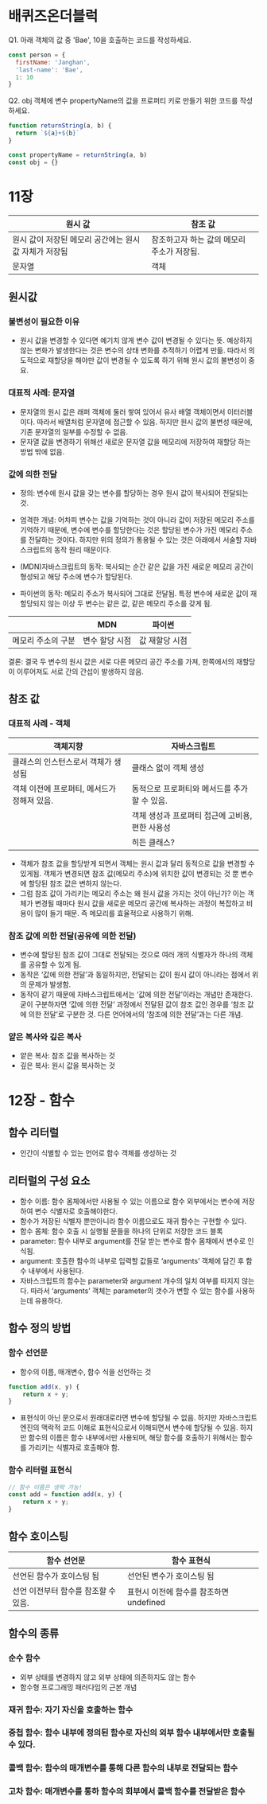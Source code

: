 # 배퀴즈온더블럭

Q1. 아래 객체의 값 중 'Bae', 10을 호출하는 코드를 작성하세요.
```jsx
const person = {
  firstName: 'Janghan',
  'last-name': 'Bae',
  1: 10
}
```

Q2. obj 객체에 변수 propertyName의 값을 프로퍼티 키로 만들기 위한 코드를 작성하세요.
``` jsx
function returnString(a, b) {
  return `${a}+${b}`
}

const propertyName = returnString(a, b)
const obj = {}
```


# 11장

| 원시 값 | 참조 값 |
| --- | --- |
| 원시 값이 저장된 메모리 공간에는 원시 값 자체가 저장됨 | 참조하고자 하는 값의 메모리 주소가 저장됨. |
| 문자열 | 객체 |


## 원시값

### 불변성이 필요한 이유

- 원시 값을 변경할 수 있다면 예기치 않게 변수 값이 변경될 수 있다는 뜻.
  예상하지 않는 변화가 발생한다는 것은 변수의 상태 변화를 추적하기 어렵게 만듦.
  따라서 의도적으로 재할당을 해야만 값이 변경될 수 있도록 하기 위해 원시 값의 불변성이 중요.

### 대표적 사례: 문자열

- 문자열의 원시 값은 래퍼 객체에 둘러 쌓여 있어서 유사 배열 객체이면서 이터러블이다. 따라서 배열처럼 문자열에 접근할 수 있음. 하지만 원시 값의 불변성 때문에, 기존 문자열의 일부를 수정할 수 없음. 
- 문자열 값을 변경하기 위해선 새로운 문자열 값을 메모리에 저장하여 재할당 하는 방법 밖에 없음.

### 값에 의한 전달

- 정의: 변수에 원시 값을 갖는 변수를 할당하는 경우 원시 값이 복사되어 전달되는 것.
- 엄격한 개념: 어차피 변수는 값을 기억하는 것이 아니라 값이 저장된 메모리 주소를 기억하기 때문에, 변수에 변수를 할당한다는 것은 할당된 변수가 가진 메모리 주소를 전달하는 것이다. 하지만 위의 정의가 통용될 수 있는 것은 아래에서 서술할 자바스크립트의 동작 원리 때문이다.

- (MDN)자바스크립트의 동작: 복사되는 순간 같은 값을 가진 새로운 메모리 공간이 형성되고 해당 주소에 변수가 할당된다.
- 파이썬의 동작: 메모리 주소가 복사되어 그대로 전달됨. 특정 변수에 새로운 값이 재할당되지 않는 이상 두 변수는 같은 값, 같은 메모리 주소를 갖게 됨.

|  | MDN | 파이썬 |
| --- | --- | --- |
| 메모리 주소의 구분 | 변수 할당 시점 | 값 재할당 시점 |

결론: 결국 두 변수의 원시 값은 서로 다른 메모리 공간 주소를 가져, 한쪽에서의 재할당이 이루어져도 서로 간의 간섭이 발생하지 않음.

## 참조 값

### 대표적 사례 - 객체

| 객체지향 | 자바스크립트 |
| --- | --- |
| 클래스의 인스턴스로서 객체가 생성됨 | 클래스 없이 객체 생성 |
| 객체 이전에 프로퍼티, 메서드가 정해져 있음. | 동적으로 프로퍼티와 메서드를 추가할 수 있음. |
|  | 객체 생성과 프로퍼티 접근에 고비용, 편한 사용성 |
|  | 히든 클래스? |

- 객체가 참조 값을 할당받게 되면서 객체는 원시 값과 달리 동적으로 값을 변경할 수 있게됨. 객체가 변경되면 참조 값(메모리 주소)에 위치한 값이 변경되는 것 뿐 변수에 할당된 참조 값은 변하지 않는다.
- 그럼 참조 값이 가리키는 메모리 주소는 왜 원시 값을 가지는 것이 아닌가? 이는 객체가 변경될 때마다 원시 값을 새로운 메모리 공간에 복사하는 과정이 복잡하고 비용이 많이 들기 때문. 즉 메모리를 효율적으로 사용하기 위해. 


### 참조 값에 의한 전달(공유에 의한 전달)

- 변수에 할당된 참조 값이 그대로 전달되는 것으로 여러 개의 식별자가 하나의 객체를 공유할 수 있게 됨. 
- 동작은 ‘값에 의한 전달’과 동일하지만, 전달되는 값이 원시 값이 아니라는 점에서 위의 문제가 발생함. 
- 동작이 같기 때문에 자바스크립트에서는 ‘값에 의한 전달’이라는 개념만 존재한다. 굳이 구분하자면 ‘값에 의한 전달’ 과정에서 전달된 값이 참조 값인 경우를 ‘참조 값에 의한 전달’로 구분한 것. 다른 언어에서의 ‘참조에 의한 전달’과는 다른 개념.

### 얕은 복사와 깊은 복사 

- 얕은 복사: 참조 값을 복사하는 것
- 깊은 복사: 원시 값을 복사하는 것


# 12장 - 함수

## 함수 리터럴

- 인간이 식별할 수 있는 언어로 함수 객체를 생성하는 것

## 리터럴의 구성 요소

- 함수 이름: 함수 몸체에서만 사용될 수 있는 이름으로 함수 외부에서는 변수에 저장하여 변수 식별자로 호출해야한다.
- 함수가 저장된 식별자 뿐만아니라 함수 이름으로도 재귀 함수는 구현할 수 있다.
- 함수 몸체: 함수 호출 시 실행될 문들을 하나의 단위로 저장한 코드 블록
- parameter: 함수 내부로 argument를 전달 받는 변수로 함수 몸채에서 변수로 인식됨.
- argument: 호출한 함수의 내부로 입력할 값들로 ‘arguments’ 객체에 담긴 후 함수 내부에서 사용된다.
- 자바스크립트의 함수는 parameter와 argument 개수의 일치 여부를 따지지 않는다. 따라서 ‘arguments’ 객체는 parameter의 갯수가 변할 수 있는 함수를 사용하는데 유용하다.

## 함수 정의 방법

### 함수 선언문

- 함수의 이름, 매개변수, 함수 식을 선언하는 것

```jsx
function add(x, y) {
	return x + y;
}
```

- 표현식이 아닌 문으로서 원래대로라면 변수에 할당될 수 없음. 하지만 자바스크립트 엔진의 맥락적 코드 이해로 표현식으로서 이해되면서 변수에 할당될 수 있음. 하지만 함수의 이름은 함수 내부에서만 사용되며, 해당 함수를 호출하기 위해서는 함수를 가리키는 식별자로 호출해야 함. 

### 함수 리터럴 표현식

```jsx
// 함수 이름은 생략 가능!
const add = function add(x, y) {
	return x + y;
}
```

## 함수 호이스팅

| 함수 선언문 | 함수  표현식 |
| --- | --- |
| 선언된 함수가 호이스팅 됨 | 선언된 변수가 호이스팅 됨 |
| 선언 이전부터 함수를 참조할 수 있음. | 표현시 이전에 함수를 참조하면 undefined |

## 함수의 종류

### 순수 함수
- 외부 상태를 변경하지 않고 외부 상태에 의존하지도 않는 함수
- 함수형 프로그래밍 패러다임의 근본 개념

### 재귀 함수: 자기 자신을 호출하는 함수

### 중첩 함수: 함수 내부에 정의된 함수로 자신의 외부 함수 내부에서만 호출될 수 있다.

### 콜백 함수: 함수의 매개변수를 통해 다른 함수의 내부로 전달되는 함수

### 고차 함수: 매개변수를 통하 함수의 회부에서 콜백 함수를 전달받은 함수
